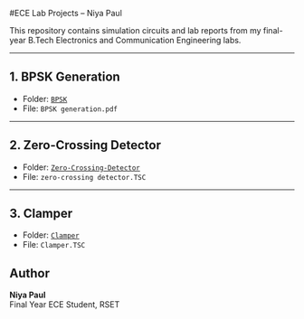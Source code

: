 #ECE Lab Projects – Niya Paul

This repository contains simulation circuits and lab reports from my final-year B.Tech Electronics and Communication Engineering labs.

---

## 1. BPSK Generation
- Folder: [`BPSK`](./BPSK)
- File: `BPSK generation.pdf`

---

## 2. Zero-Crossing Detector
- Folder: [`Zero-Crossing-Detector`](./Zero-Crossing-Detector)
- File: `zero-crossing detector.TSC`

---

## 3. Clamper
- Folder: [`Clamper`](./Clamper)
- File: `Clamper.TSC`



## Author
**Niya Paul**  
Final Year ECE Student, RSET  

